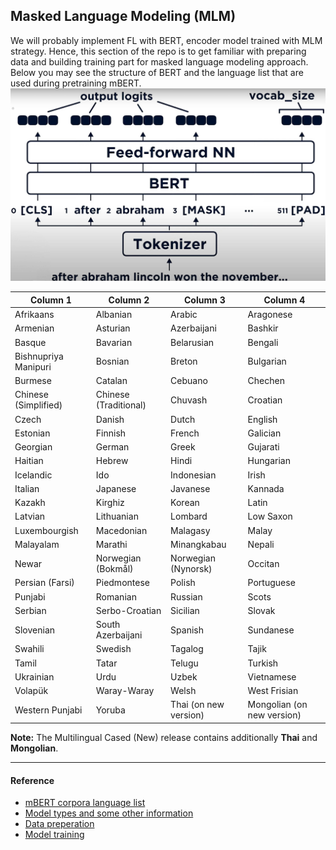 ## Masked Language Modeling (MLM)
We will probably implement FL with BERT, encoder model trained with MLM strategy. Hence, this section of the
repo is to get familiar with preparing data and building training part for masked language modeling approach.
Below you may see the structure of BERT and the language list that are used during pretraining mBERT.
![](../images/bert%20outline.jpg)

| Column 1             | Column 2              | Column 3              | Column 4                   |
|----------------------|-----------------------|-----------------------|----------------------------|
| Afrikaans            | Albanian              | Arabic                | Aragonese                  |
| Armenian             | Asturian              | Azerbaijani           | Bashkir                    |
| Basque               | Bavarian              | Belarusian            | Bengali                    |
| Bishnupriya Manipuri | Bosnian               | Breton                | Bulgarian                  |
| Burmese              | Catalan               | Cebuano               | Chechen                    |
| Chinese (Simplified) | Chinese (Traditional) | Chuvash               | Croatian                   |
| Czech                | Danish                | Dutch                 | English                    |
| Estonian             | Finnish               | French                | Galician                   |
| Georgian             | German                | Greek                 | Gujarati                   |
| Haitian              | Hebrew                | Hindi                 | Hungarian                  |
| Icelandic            | Ido                   | Indonesian            | Irish                      |
| Italian              | Japanese              | Javanese              | Kannada                    |
| Kazakh               | Kirghiz               | Korean                | Latin                      |
| Latvian              | Lithuanian            | Lombard               | Low Saxon                  |
| Luxembourgish        | Macedonian            | Malagasy              | Malay                      |
| Malayalam            | Marathi               | Minangkabau           | Nepali                     |
| Newar                | Norwegian (Bokmål)    | Norwegian (Nynorsk)   | Occitan                    |
| Persian (Farsi)      | Piedmontese           | Polish                | Portuguese                 |
| Punjabi              | Romanian              | Russian               | Scots                      |
| Serbian              | Serbo-Croatian        | Sicilian              | Slovak                     |
| Slovenian            | South Azerbaijani     | Spanish               | Sundanese                  |
| Swahili              | Swedish               | Tagalog               | Tajik                      |
| Tamil                | Tatar                 | Telugu                | Turkish                    |
| Ukrainian            | Urdu                  | Uzbek                 | Vietnamese                 |
| Volapük              | Waray-Waray           | Welsh                 | West Frisian               |
| Western Punjabi      | Yoruba                | Thai (on new version) | Mongolian (on new version) |
**Note:** The Multilingual Cased (New) release contains additionally **Thai** and **Mongolian**.

---
#### Reference
* [mBERT corpora language list](https://github.com/google-research/bert/blob/master/multilingual.md#list-of-languages)
* [Model types and some other information](https://huggingface.co/docs/transformers/glossary)
* [Data preperation](https://www.youtube.com/watch?v=q9NS5WpfkrU)
* [Model training](https://www.youtube.com/watch?v=R6hcxMMOrPE)
